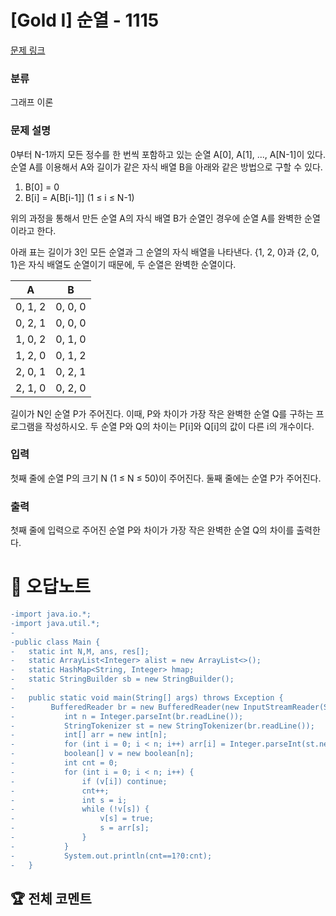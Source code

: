 # [Gold I] 순열 - 1115 

[문제 링크](https://www.acmicpc.net/problem/1115) 

### 분류

그래프 이론

### 문제 설명

<p>0부터 N-1까지 모든 정수를 한 번씩 포함하고 있는 순열 A[0], A[1], ..., A[N-1]이 있다. 순열 A를 이용해서 A와 길이가 같은 자식 배열 B을 아래와 같은 방법으로 구할 수 있다.</p>

<ol>
	<li>B[0] = 0</li>
	<li>B[i] = A[B[i-1]] (1 ≤ i ≤ N-1)</li>
</ol>

<p>위의 과정을 통해서 만든 순열 A의 자식 배열 B가 순열인 경우에 순열 A를 완벽한 순열이라고 한다.</p>

<p>아래 표는 길이가 3인 모든 순열과 그 순열의 자식 배열을 나타낸다. {1, 2, 0}과 {2, 0, 1}은 자식 배열도 순열이기 때문에, 두 순열은 완벽한 순열이다.</p>

<table class="table table-bordered table-center-20">
	<thead>
		<tr>
			<th>A</th>
			<th>B</th>
		</tr>
	</thead>
	<tbody>
		<tr>
			<td>0, 1, 2</td>
			<td>0, 0, 0</td>
		</tr>
		<tr>
			<td>0, 2, 1</td>
			<td>0, 0, 0</td>
		</tr>
		<tr>
			<td>1, 0, 2</td>
			<td>0, 1, 0</td>
		</tr>
		<tr>
			<td>1, 2, 0</td>
			<td>0, 1, 2</td>
		</tr>
		<tr>
			<td>2, 0, 1</td>
			<td>0, 2, 1</td>
		</tr>
		<tr>
			<td>2, 1, 0</td>
			<td>0, 2, 0</td>
		</tr>
	</tbody>
</table>

<p>길이가 N인 순열 P가 주어진다. 이때, P와 차이가 가장 작은 완벽한 순열 Q를 구하는 프로그램을 작성하시오. 두 순열 P와 Q의 차이는 P[i]와 Q[i]의 값이 다른 i의 개수이다.</p>

### 입력 

 <p>첫째 줄에 순열 P의 크기 N (1 ≤ N ≤ 50)이 주어진다. 둘째 줄에는 순열 P가 주어진다.</p>

### 출력 

 <p>첫째 줄에 입력으로 주어진 순열 P와 차이가 가장 작은 완벽한 순열 Q의 차이를 출력한다.</p>



#  🚀  오답노트 

```diff
-import java.io.*;
-import java.util.*;
-
-public class Main {
-	static int N,M, ans, res[];
-	static ArrayList<Integer> alist = new ArrayList<>();
-	static HashMap<String, Integer> hmap;
-	static StringBuilder sb = new StringBuilder();
-
-	public static void main(String[] args) throws Exception {
-		 BufferedReader br = new BufferedReader(new InputStreamReader(System.in), 1<<16);
-	        int n = Integer.parseInt(br.readLine());
-	        StringTokenizer st = new StringTokenizer(br.readLine());
-	        int[] arr = new int[n];
-	        for (int i = 0; i < n; i++) arr[i] = Integer.parseInt(st.nextToken());
-	        boolean[] v = new boolean[n];
-	        int cnt = 0;
-	        for (int i = 0; i < n; i++) {
-	            if (v[i]) continue;
-	            cnt++;
-	            int s = i;
-	            while (!v[s]) {
-	                v[s] = true;
-	                s = arr[s];
-	            }
-	        }
-	        System.out.println(cnt==1?0:cnt);
-	}

```


 ## 🏆 전체 코멘트 

